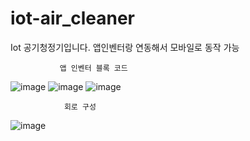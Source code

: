 # iot-air_cleaner
Iot 공기청정기입니다. 앱인벤터랑 연동해서 모바일로 동작 가능


               앱 인벤터 블록 코드
![image](https://github.com/Gun-0927/iot-air_cleaner/assets/105433082/10ed5f01-1f5d-48e8-b15b-c597f00535fd)
![image](https://github.com/Gun-0927/iot-air_cleaner/assets/105433082/77908f31-f341-452b-aaa4-7cc51c3bbd51)
![image](https://github.com/Gun-0927/iot-air_cleaner/assets/105433082/618dd212-f2eb-42c1-ac3b-3cbab3605259)

                회로 구성
![image](https://github.com/Gun-0927/iot-air_cleaner/assets/105433082/b7d82c0f-4856-4133-b129-5975c3c5d4b6)

